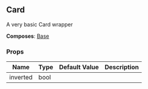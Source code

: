 ## Card 
 
A very basic Card wrapper
 
 __Composes__: [Base](Base.md) 


### Props
Name | Type | Default Value | Description
--- | --- | --- | --- 
inverted | bool  |   | 
 
